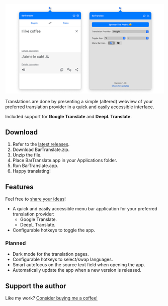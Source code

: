 <link rel="stylesheet" href="assets/css/style.css">

<p align="center">
    <img src="assets/images/interface-snapshot.png" alt="BarTranslate interface snapshot" max-height="500"/>
</p>

Translations are done by presenting a simple (altered) webview of your preferred translation provider in a quick and easily accessible interface.

Included support for **Google Translate** and **DeepL Translate**.

## Download

1. Refer to the [latest releases](https://github.com/ThijmenDam/BarTranslate/releases).
2. Download BarTranslate.zip.
3. Unzip the file.
4. Place BarTranslate.app in your Applications folder.
5. Run BarTranslate.app.
6. Happy translating!

## Features

Feel free to [share your ideas](https://github.com/ThijmenDam/BarTranslate/discussions)!

- A quick and easily accessible menu bar application for your preferred translation provider:
  - Google Translate.
  - DeepL Translate.
- Configurable hotkeys to toggle the app.

### Planned

- Dark mode for the translation pages.
- Configurable hotkeys to select/swap languages.
- Smart autofocus on the source text field when opening the app.
- Automatically update the app when a new version is released.

## Support the author

Like my work? [Consider buying me a coffee!](https://github.com/sponsors/ThijmenDam)
